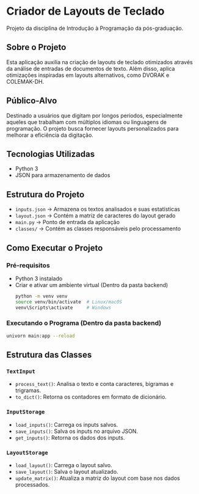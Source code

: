 # Criador de Layouts de Teclado

Projeto da disciplina de Introdução à Programação da pós-graduação.

## Sobre o Projeto
Esta aplicação auxilia na criação de layouts de teclado otimizados através da análise de entradas de documentos de texto. Além disso, aplica otimizações inspiradas em layouts alternativos, como DVORAK e COLEMAK-DH.

## Público-Alvo
Destinado a usuários que digitam por longos períodos, especialmente aqueles que trabalham com múltiplos idiomas ou linguagens de programação. O projeto busca fornecer layouts personalizados para melhorar a eficiência da digitação.

## Tecnologias Utilizadas
- Python 3
- JSON para armazenamento de dados

## Estrutura do Projeto
- `inputs.json` → Armazena os textos analisados e suas estatísticas
- `layout.json` → Contém a matriz de caracteres do layout gerado
- `main.py` → Ponto de entrada da aplicação
- `classes/` → Contém as classes responsáveis pelo processamento

## Como Executar o Projeto
### Pré-requisitos
- Python 3 instalado
- Criar e ativar um ambiente virtual (Dentro da pasta backend)
  ```sh
  python -m venv venv
  source venv/bin/activate  # Linux/macOS
  venv\Scripts\activate     # Windows
  ```

### Executando o Programa (Dentro da pasta backend)
  ```sh
  univorn main:app --reload
  ```

## Estrutura das Classes
### `TextInput`
- `process_text()`: Analisa o texto e conta caracteres, bigramas e trigramas.
- `to_dict()`: Retorna os contadores em formato de dicionário.

### `InputStorage`
- `load_inputs()`: Carrega os inputs salvos.
- `save_inputs()`: Salva os inputs no arquivo JSON.
- `get_inputs()`: Retorna os dados dos inputs.

### `LayoutStorage`
- `load_layout()`: Carrega o layout salvo.
- `save_layout()`: Salva o layout atualizado.
- `update_matrix()`: Atualiza a matriz do layout com base nos dados processados.

